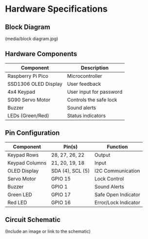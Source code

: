 #  Hardware Specifications

##  Block Diagram
(media/block diagram.jpg)


##  Hardware Components
| Component        | Description |
|-----------------|-------------|
| Raspberry Pi Pico | Microcontroller |
| SSD1306 OLED Display | User feedback |
| 4x4 Keypad | User input for password |
| SG90 Servo Motor | Controls the safe lock |
| Buzzer | Sound alerts |
| LEDs (Green/Red) | Status indicators |

##  Pin Configuration
| Component | Pin(s) | Function |
|-----------|--------|----------|
| Keypad Rows | 28, 27, 26, 22 | Output |
| Keypad Columns | 21, 20, 19, 18 | Input |
| OLED Display | SDA (4), SCL (5) | I2C Communication |
| Servo Motor | GPIO 15 | Lock Control |
| Buzzer | GPIO 1 | Sound Alerts |
| Green LED | GPIO 17 | Safe Open Indicator |
| Red LED | GPIO 16 | Error/Lock Indicator |

##  Circuit Schematic
(Include an image or link to the schematic)

